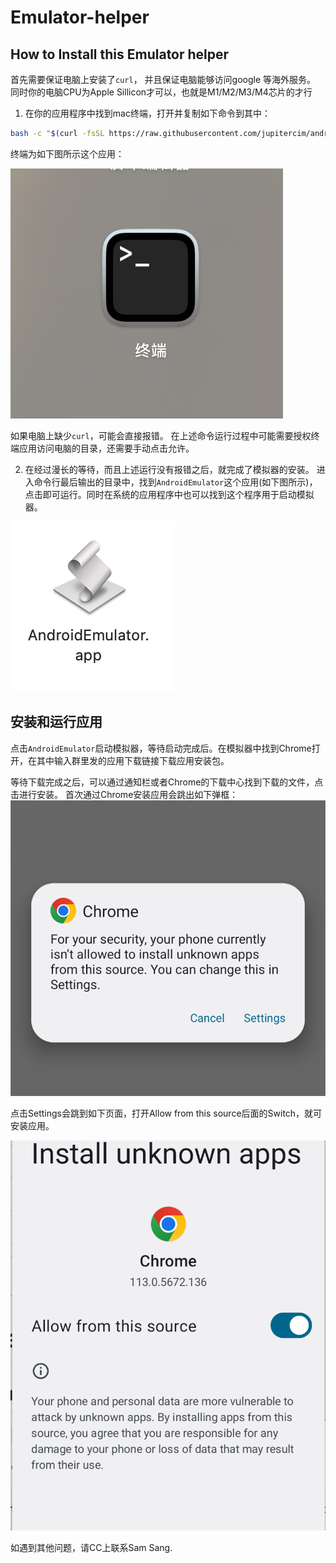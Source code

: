 # Emulator-helper

## How to Install this Emulator helper

首先需要保证电脑上安装了`curl`， 并且保证电脑能够访问google 等海外服务。
同时你的电脑CPU为Apple Sillicon才可以，也就是M1/M2/M3/M4芯片的才行

1. 在你的应用程序中找到mac终端，打开并复制如下命令到其中：
```bash
bash -c "$(curl -fsSL https://raw.githubusercontent.com/jupitercim/android-emulator-helper/refs/heads/main/sdksetup.sh)"
```

终端为如下图所示这个应用：

![](https://raw.githubusercontent.com/jupitercim/android-emulator-helper/refs/heads/main/pic/terms.png)

如果电脑上缺少`curl`，可能会直接报错。
在上述命令运行过程中可能需要授权终端应用访问电脑的目录，还需要手动点击允许。

2. 在经过漫长的等待，而且上述运行没有报错之后，就完成了模拟器的安装。
进入命令行最后输出的目录中，找到`AndroidEmulator`这个应用(如下图所示)，点击即可运行。同时在系统的应用程序中也可以找到这个程序用于启动模拟器。

![](https://raw.githubusercontent.com/jupitercim/android-emulator-helper/refs/heads/main/pic/emulator.png)


## 安装和运行应用
点击`AndroidEmulator`启动模拟器，等待启动完成后。在模拟器中找到Chrome打开，在其中输入群里发的应用下载链接下载应用安装包。

等待下载完成之后，可以通过通知栏或者Chrome的下载中心找到下载的文件，点击进行安装。
首次通过Chrome安装应用会跳出如下弹框：
![](https://raw.githubusercontent.com/jupitercim/android-emulator-helper/refs/heads/main/pic/secure_tip.png)

点击Settings会跳到如下页面，打开Allow from this source后面的Switch，就可安装应用。

![](https://raw.githubusercontent.com/jupitercim/android-emulator-helper/refs/heads/main/pic/unknow_app_set.png)

如遇到其他问题，请CC上联系Sam Sang.
